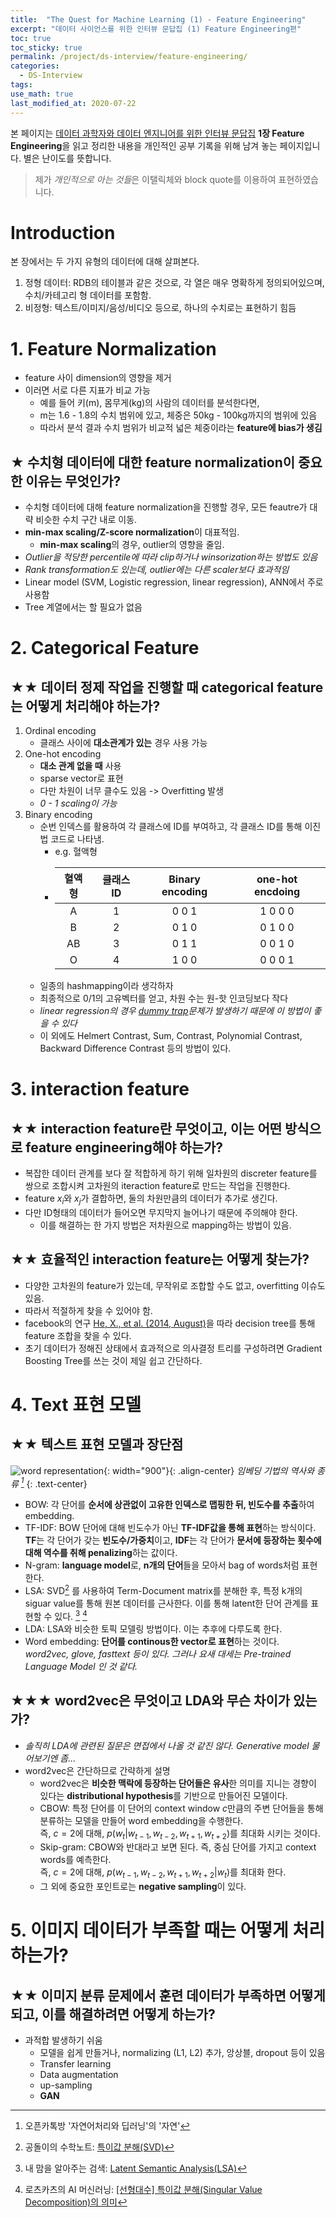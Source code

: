 ```yaml
---
title:  "The Quest for Machine Learning (1) - Feature Engineering"
excerpt: "데이터 사이언스를 위한 인터뷰 문답집 (1) Feature Engineering편"
toc: true
toc_sticky: true
permalink: /project/ds-interview/feature-engineering/
categories:
  - DS-Interview
tags:
use_math: true
last_modified_at: 2020-07-22
---
```


본 페이지는 [데이터 과학자와 데이터 엔지니어를 위한 인터뷰 문답집](http://www.kyobobook.co.kr/product/detailViewKor.laf?ejkGb=KOR&mallGb=KOR&barcode=9791190665230&orderClick=LOA&Kc=) **1장 Feature Engineering**을 읽고 정리한 내용을 개인적인 공부 기록을 위해 남겨 놓는 페이지입니다. 별은 난이도를 뜻합니다.

> 제가 *개인적으로 아는 것들*은 이탤릭체와 block quote를 이용하여 표현하였습니다.

# Introduction

본 장에서는 두 가지 유형의 데이터에 대해 살펴본다.
1. 정형 데이터: RDB의 테이블과 같은 것으로, 각 열은 매우 명확하게 정의되어있으며, 수치/카테고리 형 데이터를 포함함.
2. 비정형: 텍스트/이미지/음성/비디오 등으로, 하나의 수치로는 표현하기 힘듬

# 1. Feature Normalization

- feature 사이 dimension의 영향을 제거
- 이러면 서로 다른 지표가 비교 가능
    - 예를 들어 키(m), 몸무게(kg)의 사람의 데이터를 분석한다면,
    - m는 1.6 - 1.8의 수치 범위에 있고, 체중은 50kg - 100kg까지의 범위에 있음
    - 따라서 분석 결과 수치 범위가 비교적 넓은 체중이라는 **feature에 bias가 생김**

## ★ 수치형 데이터에 대한 feature normalization이 중요한 이유는 무엇인가?

- 수치형 데이터에 대해 feature normalization을 진행할 경우, 모든 feautre가 대략 비슷한 수치 구간 내로 이동.
- **min-max scaling/Z-score normalization**이 대표적임.
    - **min-max scaling**의 경우, outlier의 영향을 줄임.
- *Outlier을 적당한 percentile에 따라 clip하거나 winsorization하는 방법도 있음*
- *Rank transformation도 있는데, outlier에는 다른 scaler보다 효과적임*
- Linear model (SVM, Logistic regression, linear regression), ANN에서 주로 사용함
- Tree 계열에서는 할 필요가 없음


# 2. Categorical Feature

## ★★ 데이터 정제 작업을 진행할 때 categorical feature는 어떻게 처리해야 하는가?

1. Ordinal encoding
    - 클래스 사이에 **대소관계가 있는** 경우 사용 가능
2. One-hot encoding
    - **대소 관계 없을 때** 사용
    - sparse vector로 표현
    - 다만 차원이 너무 클수도 있음 -> Overfitting 발생
    - *0 - 1 scaling이 가능*
3. Binary encoding
    - 순번 인덱스를 활용하여 각 클래스에 ID를 부여하고, 각 클래스 ID를 통해 이진법 코드로 나타냄.
        - e.g. 혈액형
        - |혈액형|클래스 ID|Binary encoding| one-hot encdoing |
            |:----:|:----:|:----:|:----:|
            |A|1|0 0 1|1 0 0 0|
            |B|2|0 1 0|0 1 0 0|
            |AB|3|0 1 1 |0 0 1 0|
            |O|4|1 0 0|0 0 0 1|
    - 일종의 hashmapping이라 생각하자
    - 최종적으로 0/1의 고유벡터를 얻고, 차원 수는 원-핫 인코딩보다 작다
    - *linear regression의 경우 [dummy trap](https://towardsdatascience.com/one-hot-encoding-multicollinearity-and-the-dummy-variable-trap-b5840be3c41a)문제가 발생하기 때문에 이 방법이 좋을 수 있다*
    - 이 외에도 Helmert Contrast, Sum, Contrast, Polynomial Contrast, Backward Difference Contrast 등의 방법이 있다.

# 3. interaction feature

## ★★ interaction feature란 무엇이고, 이는 어떤 방식으로 feature engineering해야 하는가?

- 복잡한 데이터 관계를 보다 잘 적합하게 하기 위해 일차원의 discreter feature를 쌍으로 조합시켜 고차원의 iteraction feature로 만드는 작업을 진행한다.
- feature $x_i$와 $x_j$가 결합하면, 둘의 차원만큼의 데이터가 추가로 생긴다.
- 다만 ID형태의 데이터가 들어오면 무지막지 늘어나기 때문에 주의해야 한다.
    - 이를 해결하는 한 가지 방법은 저차원으로 mapping하는 방법이 있음.

## ★★ 효율적인 interaction feature는 어떻게 찾는가?

- 다양한 고차원의 feature가 있는데, 무작위로 조합할 수도 없고, overfitting 이슈도 있음.
- 따라서 적절하게 찾을 수 있어야 함.
- facebook의 연구 [He, X., et al. (2014, August)](https://research.fb.com/wp-content/uploads/2016/11/practical-lessons-from-predicting-clicks-on-ads-at-facebook.pdf)을 따라 decision tree를 통해 feature 조합을 찾을 수 있다.
- 초기 데이터가 정해진 상태에서 효과적으로 의사결정 트리를 구성하려면 Gradient Boosting Tree를 쓰는 것이 제일 쉽고 간단하다.

# 4. Text 표현 모델

## ★★ 텍스트 표현 모델과 장단점
![word representation](https://user-images.githubusercontent.com/47516855/88257173-21d84a00-ccf8-11ea-9bc8-49c164966e13.png){: width="900"}{: .align-center}
*임베딩 기법의 역사와 종류 [^4]*
{: .text-center}
- BOW: 각 단어를 **순서에 상관없이 고유한 인덱스로 맵핑한 뒤, 빈도수를 추출**하여 embedding.
- TF-IDF: BOW 단어에 대해 빈도수가 아닌 **TF-IDF값을 통해 표현**하는 방식이다. **TF**는 각 단어가 갖는 **빈도수/가중치**이고, **IDF**는 각 단어가 **문서에 등장하는 횟수에 대해 역수를 취해 penalizing**하는 값이다.
- N-gram: **language model**로, **n개의 단어**들을 모아서 bag of words처럼 표현한다.
- LSA: SVD[^1] 를 사용하여 Term-Document matrix를 분해한 후, 특정 k개의 siguar value를 통해 원본 데이터를 근사한다. 이를 통해 latent한 단어 관계를 표현할 수 있다. [^2] [^3]
- LDA: LSA와 비슷한 토픽 모델링 방법이다. 이는 추후에 다루도록 한다.
- Word embedding: **단어를 continous한 vector로 표현**하는 것이다.  
*word2vec, glove, fasttext 등이 있다. 그러나 요새 대세는 Pre-trained Language Model 인 것 같다.*


[^4]: 오픈카톡방 '자연어처리와 딥러닝'의 '자연'
[^1]: 공돌이의 수학노트: [특이값 분해(SVD)](https://angeloyeo.github.io/2019/08/01/SVD.html)
[^2]: 내 맘을 알아주는 검색: [Latent Semantic Analysis(LSA)](https://sragent.tistory.com/entry/Latent-Semantic-AnalysisLSA)
[^3]: 로츠카츠의 AI 머신러닝: [[선형대수] 특이값 분해(Singular Value Decomposition)의 의미](https://losskatsu.github.io/linear-algebra/svd/)

## ★★★ word2vec은 무엇이고 LDA와 무슨 차이가 있는가?

- *솔직히 LDA에 관련된 질문은 면접에서 나올 것 같진 않다. Generative model 물어보기엔 좀...*
- word2vec은 간단하므로 간략하게 설명
    - word2vec은 **비슷한 맥락에 등장하는 단어들은 유사**한 의미를 지니는 경향이 있다는 **distributional hypothesis**를 기반으로 만들어진 모델이다.
    - CBOW: 특정 단어를 이 단어의 context window $c$만큼의 주변 단어들을 통해 분류하는 모델을 만들어 word embedding을 수행한다.  
    즉, $c=2$에 대해, $p(w_t|w_{t-1}, w_{t-2}, w_{t+1}, w_{t+2})$를 최대화 시키는 것이다.
    - Skip-gram: CBOW와 반대라고 보면 된다. 즉, 중심 단어를 가지고 context words를 예측한다.  
    즉, $c=2$에 대해, $p(w_{t-1}, w_{t-2}, w_{t+1}, w_{t+2}|w_t)$를 최대화 한다.
    - 그 외에 중요한 포인트로는 **negative sampling**이 있다.

# 5. 이미지 데이터가 부족할 때는 어떻게 처리하는가?

## ★★ 이미지 분류 문제에서 훈련 데이터가 부족하면 어떻게 되고, 이를 해결하려면 어떻게 하는가?

- 과적합 발생하기 쉬움
    - 모델을 쉽게 만들거나, normalizing (L1, L2) 추가, 앙상블, dropout 등이 있음
    - Transfer learning
    - Data augmentation
    - up-sampling
    - **GAN**